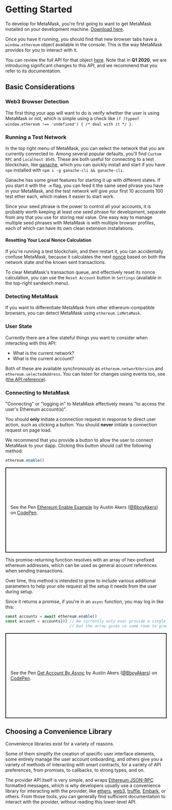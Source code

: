# Getting Started

To develop for MetaMask, you're first going to want to get MetaMask installed on your development machine. [Download here](https://metamask.io/).

Once you have it running, you should find that new browser tabs have a `window.ethereum` object available in the console.
This is the way MetaMask provides for you to interact with it.

You can review the full API for that object [here](./ethereum-provider.html).
Note that in **Q1 2020**, we are introducing significant changes to this API, and we recommend that you refer to its documentation.

## Basic Considerations

### Web3 Browser Detection

The first thing your app will want to do is verify whether the user is using MetaMask or not, which is simple using a check like `if (typeof window.ethereum !== 'undefined') { /* deal with it */ }`.

### Running a Test Network

In the top right menu of MetaMask, you can select the network that you are currently connected to. Among several popular defaults, you'll find `Custom RPC` and `Localhost 8545`. These are both useful for connecting to a test blockchain, like [ganache](https://truffleframework.com/ganache), which you can quickly install and start if you have `npm` installed with `npm i -g ganache-cli && ganache-cli`.

Ganache has some great features for starting it up with different states. If you start it with the `-m` flag, you can feed it the same seed phrase you have in your MetaMask, and the test network will give your first 10 accounts 100 test ether each, which makes it easier to start work.

Since your seed phrase is the power to control all your accounts, it is probably worth keeping at least one seed phrase for development, separate from any that you use for storing real value. One easy way to manage multiple seed phrases with MetaMask is with multiple browser profiles, each of which can have its own clean extension installations.

#### Resetting Your Local Nonce Calculation

If you're running a test blockchain, and then restart it, you can accidentally confuse MetaMask, because it calculates the next [nonce](./sending-transactions.html#nonce-ignored)
based on both the network state _and_ the known sent transactions.

To clear MetaMask's transaction queue, and effectively reset its nonce calculation, you can use the `Reset Account` button in `Settings` (available in the top-right sandwich menu).

### Detecting MetaMask

If you want to differentiate MetaMask from other ethereum-compatible browsers, you can detect MetaMask using `ethereum.isMetaMask`.

### User State

Currently there are a few stateful things you want to consider when interacting with this API:

- What is the current network?
- What is the current account?

Both of these are available synchronously as `ethereum.networkVersion` and `ethereum.selectedAddress`.
You can listen for changes using events too, see ([the API reference](./ethereum-provider.html)).

### Connecting to MetaMask

"Connecting" or "logging in" to MetaMask effectively means "to access the user's Ethereum account(s)".

You should **only** initiate a connection request in response to direct user action, such as clicking a button.
You should **never** initiate a connection request on page load.

We recommend that you provide a button to allow the user to connect MetaMask to your dapp.
Clicking this button should call the following method:

```javascript
ethereum.enable()
```

<p class="codepen" data-height="265" data-theme-id="dark" data-default-tab="js,result" data-user="BboyAkers" data-slug-hash="PoqQNpw" style="height: 265px; box-sizing: border-box; display: flex; align-items: center; justify-content: center; border: 2px solid; margin: 1em 0; padding: 1em;" data-pen-title="Ethereum Enable Example">
  <span>See the Pen <a href="https://codepen.io/BboyAkers/pen/PoqQNpw">
  Ethereum Enable Example</a> by Austin Akers (<a href="https://codepen.io/BboyAkers">@BboyAkers</a>)
  on <a href="https://codepen.io">CodePen</a>.</span>
</p>
<script async src="https://static.codepen.io/assets/embed/ei.js"></script>

This promise-returning function resolves with an array of hex-prefixed ethereum addresses, which can be used as general account references when sending transactions.

Over time, this method is intended to grow to include various additional parameters to help your site request all the setup it needs from the user during setup.

Since it returns a promise, if you're in an `async` function, you may log in like this:

```javascript
const accounts = await ethereum.enable()
const account = accounts[0] // We currently only ever provide a single account,
                            // but the array gives us some room to grow.
```

<p class="codepen" data-height="265" data-theme-id="dark" data-default-tab="js,result" data-user="BboyAkers" data-slug-hash="gOpvrGb" style="height: 265px; box-sizing: border-box; display: flex; align-items: center; justify-content: center; border: 2px solid; margin: 1em 0; padding: 1em;" data-pen-title="Get Account By Async">
  <span>See the Pen <a href="https://codepen.io/BboyAkers/pen/gOpvrGb">
  Get Account By Async</a> by Austin Akers (<a href="https://codepen.io/BboyAkers">@BboyAkers</a>)
  on <a href="https://codepen.io">CodePen</a>.</span>
</p>
<script async src="https://static.codepen.io/assets/embed/ei.js"></script>


## Choosing a Convenience Library

Convenience libraries exist for a variety of reasons.

Some of them simplify the creation of specific user interface elements, some entirely manage the user account onboarding, and others give you a variety of methods of interacting with smart contracts, for a variety of API preferences, from promises, to callbacks, to strong types, and on.

The provider API itself is very simple, and wraps
[Ethereum JSON-RPC](https://github.com/ethereum/wiki/wiki/JSON-RPC#json-rpc-methods)
formatted messages, which is why developers usually use a convenience library for interacting
with the provider, like [ethers](https://www.npmjs.com/package/ethers), [web3](https://www.npmjs.com/package/web3),
[truffle](https://truffleframework.com/), [Embark](https://embark.status.im/), or others. From those tools,
you can generally find sufficient documentation to interact with the provider, without reading this lower-level API.